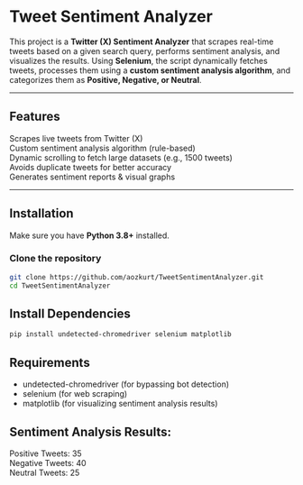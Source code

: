 #  Tweet Sentiment Analyzer

This project is a **Twitter (X) Sentiment Analyzer** that scrapes real-time tweets based on a given search query, performs sentiment analysis, and visualizes the results. Using **Selenium**, the script dynamically fetches tweets, processes them using a **custom sentiment analysis algorithm**, and categorizes them as **Positive, Negative, or Neutral**.

---

##  Features

 Scrapes live tweets from Twitter (X)  
 Custom sentiment analysis algorithm (rule-based)  
 Dynamic scrolling to fetch large datasets (e.g., 1500 tweets)  
 Avoids duplicate tweets for better accuracy  
 Generates sentiment reports & visual graphs  

---

##  Installation

Make sure you have **Python 3.8+** installed.

###  Clone the repository  
```bash
git clone https://github.com/aozkurt/TweetSentimentAnalyzer.git
cd TweetSentimentAnalyzer
```

## Install Dependencies
```bash
pip install undetected-chromedriver selenium matplotlib
```

## Requirements

- undetected-chromedriver (for bypassing bot detection)
- selenium (for web scraping)
- matplotlib (for visualizing sentiment analysis results)


## Sentiment Analysis Results:

 Positive Tweets: 35<br>
 Negative Tweets: 40<br>
 Neutral Tweets: 25
